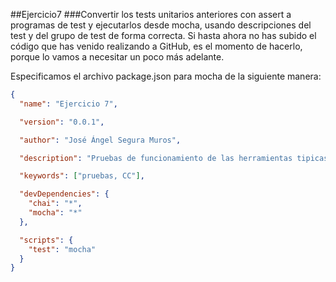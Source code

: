 ##Ejercicio7
###Convertir los tests unitarios anteriores con assert a programas de test y ejecutarlos desde mocha, usando descripciones del test y del grupo de test de forma correcta. Si hasta ahora no has subido el código que has venido realizando a GitHub, es el momento de hacerlo, porque lo vamos a necesitar un poco más adelante. 


Especificamos el archivo package.json para mocha de la siguiente manera:

```json
{
  "name": "Ejercicio 7",

  "version": "0.0.1",

  "author": "José Ángel Segura Muros",

  "description": "Pruebas de funcionamiento de las herramientas tipicas para DevOps",

  "keywords": ["pruebas, CC"],

  "devDependencies": {
    "chai": "*",
    "mocha": "*"
  },

  "scripts": {
    "test": "mocha"
  }
}
```


